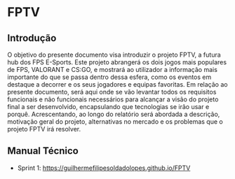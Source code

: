 # FPTV

## Introdução

O objetivo do presente documento visa introduzir o projeto FPTV, a futura hub dos FPS E-Sports. Este projeto abrangerá os dois jogos mais populares de FPS, VALORANT e CS:GO, e mostrará ao utilizador a informação mais importante do que se passa dentro dessa esfera, como os eventos em destaque a decorrer e os seus jogadores e equipas favoritas. Em relação ao presente documento, será aqui onde se vão levantar todos os requisitos funcionais e não funcionais necessários para alcançar a visão do projeto final a ser desenvolvido, encapsulando que tecnologias se irão usar e porquê. Acrescentando, ao longo do relatório será abordada a descrição, motivação geral do projeto, alternativas no mercado e os problemas que o projeto FPTV irá resolver.

## Manual Técnico
- Sprint 1: https://guilhermefilipesoldadolopes.github.io/FPTV
